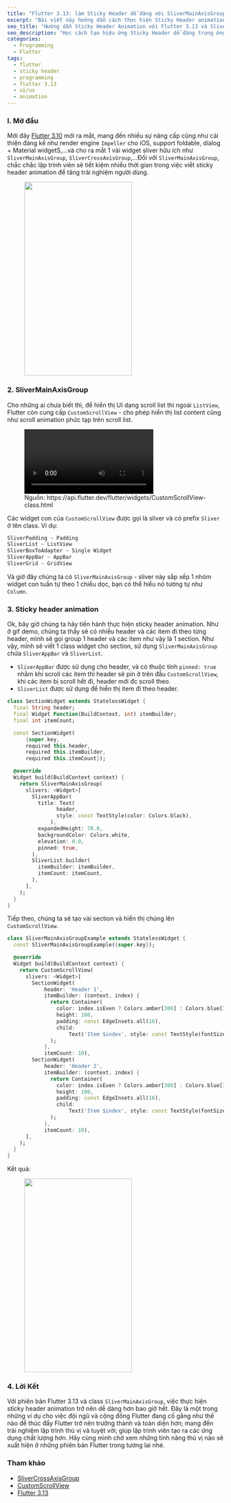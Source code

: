 ```yaml
---
title: "Flutter 3.13: làm Sticky Header dễ dàng với SliverMainAxisGroup"
excerpt: "Bài viết này hướng dẫn cách thực hiện Sticky Header animation bằng cách sử dụng SliverMainAxisGroup"
seo_title: "Hướng dẫn Sticky Header Animation với Flutter 3.13 và SliverMainAxisGroup"
seo_description: "Học cách tạo hiệu ứng Sticky Header dễ dàng trong ứng dụng Flutter bằng cách sử dụng SliverMainAxisGroup. Thúc đẩy trải nghiệm người dùng và tạo giao diện người dùng tốt hơn với Flutter 3.13."
categories:
  - Programming
  - Flutter
tags:
  - flutter
  - sticky header
  - programming
  - flutter 3.13
  - ui/ux
  - animation
---
```


### I. Mở đầu

Mới đây [Flutter 3.10](https://medium.com/flutter/whats-new-in-flutter-3-13-479d9b11df4d) mới ra mắt, mang đến nhiều sự nâng cấp cũng như cải thiện đáng kể như render engine `Impeller` cho iOS, support foldable, dialog + Material widgetS,...và cho ra mắt 1 vài widget sliver hữu ích như `SliverMainAxisGroup`, `SliverCrossAxisGroup`,...Đối với `SliverMainAxisGroup`, chắc chắc lập trình viên sẽ tiết kiệm nhiều thời gian trong việc viết sticky header animation để tăng trải nghiệm người dùng.

<figure>
  <img src="{{ site.url }}{{ site.baseurl }}\assets\gifs\2023-08-19-group-main-axis-sliver.gif" style="width:250px;height:450px;">
</figure>

### 2. SliverMainAxisGroup

Cho những ai chưa biết thì, để hiển thị UI dạng scroll list thì ngoài `ListView`, Flutter còn cung cấp `CustomScrollView` - cho phép hiển thị list content cũng như scroll animation phức tạp trên scroll list.

<figure>
  <video autoplay loop>
    <source src="https://flutter.github.io/assets-for-api-docs/assets/widgets/custom_scroll_view.mp4" type="video/mp4" />
  </video>
  <figcaption>Nguồn: https://api.flutter.dev/flutter/widgets/CustomScrollView-class.html</figcaption>
</figure>

Các widget con của `CustomScrollView` được gọi là sliver và có prefix `Sliver` ở tên class. Ví dụ:

```dart
SliverPadding ~ Padding
SliverList ~ ListView
SliverBoxToAdapter ~ Single Widget
SliverAppBar ~ AppBar
SliverGrid ~ GridView
```

Và giờ đây chúng ta có `SliverMainAxisGroup` - sliver này sắp xếp 1 nhóm widget con tuần tự theo 1 chiều dọc, bạn có thể hiểu nó tương tự như `Column`.

### 3. Sticky header animation

Ok, bây giờ chúng ta hãy tiến hành thực hiện sticky header animation. Như ở gif demo, chúng
ta thấy sẽ có nhiều header và các item đi theo từng header, mình sẽ gọi group 1 header và các item như vậy là 1 section. Như vậy, mình sẽ viết 1 class widget cho section, sử dụng `SliverMainAxisGroup` chứa `SliverAppBar` và `SliverList`.

- `SliverAppBar` được sử dụng cho header, và có thuộc tính `pinned: true` nhằm khi scroll các item thì header sẽ pin ở trên đầu `CustomScrollView`, khi các item bị scroll hết đi, header mới đc scroll theo.
- `SliverList` được sử dụng để hiển thị item đi theo header.

```dart
class SectionWidget extends StatelessWidget {
  final String header;
  final Widget Function(BuildContext, int) itemBuilder;
  final int itemCount;

  const SectionWidget(
      {super.key,
      required this.header,
      required this.itemBuilder,
      required this.itemCount});

  @override
  Widget build(BuildContext context) {
    return SliverMainAxisGroup(
      slivers: <Widget>[
        SliverAppBar(
          title: Text(
                header,
                style: const TextStyle(color: Colors.black),
              ),
          expandedHeight: 70.0,
          backgroundColor: Colors.white,
          elevation: 0.0,
          pinned: true,
        ),
        SliverList.builder(
          itemBuilder: itemBuilder,
          itemCount: itemCount,
        ),
      ],
    );
  }
}
```

Tiếp theo, chúng ta sẽ tạo vài section và hiển thị chúng lên `CustomScrollView`.

```dart
class SliverMainAxisGroupExample extends StatelessWidget {
  const SliverMainAxisGroupExample({super.key});

  @override
  Widget build(BuildContext context) {
    return CustomScrollView(
      slivers: <Widget>[
        SectionWidget(
            header: 'Header 1',
            itemBuilder: (context, index) {
              return Container(
                color: index.isEven ? Colors.amber[300] : Colors.blue[300],
                height: 100,
                padding: const EdgeInsets.all(16),
                child:
                    Text('Item $index', style: const TextStyle(fontSize: 20)),
              );
            },
            itemCount: 10),
        SectionWidget(
            header: 'Header 2',
            itemBuilder: (context, index) {
              return Container(
                color: index.isEven ? Colors.amber[300] : Colors.blue[300],
                height: 100,
                padding: const EdgeInsets.all(16),
                child:
                    Text('Item $index', style: const TextStyle(fontSize: 20)),
              );
            },
            itemCount: 10),
      ],
    );
  }
}
```

Kết quả:

<figure>
  <img src="{{ site.url }}{{ site.baseurl }}\assets\gifs\2023-08-19-group-main-axis-sliver.gif" style="width:250px;height:450px;">
</figure>

### 4. Lời Kết
Với phiên bản Flutter 3.13 và class `SliverMainAxisGroup`, việc thực hiện sticky header animation trở nên dễ dàng hơn bao giờ hết. Đây là một trong những ví dụ cho việc đội ngũ và cộng đồng Flutter đang cố gắng như thế nào để thúc đẩy Flutter trở nên trưởng thành và toàn diện hơn; mang đến trải nghiệm lập trình thú vị và tuyệt vời; giúp lập trình viên tạo ra các ứng dụng chất lượng hơn. Hãy cùng mình chờ xem những tính năng thú vị nào sẽ xuất hiện ở những phiên bản Flutter trong tương lai nhé.


### Tham khảo

- [SliverCrossAxisGroup](https://master-api.flutter.dev/flutter/widgets/SliverMainAxisGroup-class.html)
- [CustomScrollView](https://api.flutter.dev/flutter/widgets/CustomScrollView-class.html)
- [Flutter 3.13](https://docs.flutter.dev/release/release-notes/release-notes-3.13.0)
